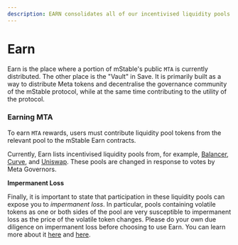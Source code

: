 ```yaml
---
description: EARN consolidates all of our incentivised liquidity pools into one place
---
```


# Earn

Earn is the place where a portion of mStable's public `MTA` is currently distributed. The other place is the "Vault" in Save. It is primarily built as a way to distribute Meta tokens and decentralise the governance community of the mStable protocol, while at the same time contributing to the utility of the protocol.

### **Earning MTA**

To earn `MTA` rewards, users must contribute liquidity pool tokens from the relevant pool to the mStable Earn contracts.

Currently, Earn lists incentivised liquidity pools from, for example, [Balancer](https://balancer.finance/), [Curve](https://www.curve.fi/), and [Uniswap](https://uniswap.io/). These pools are changed in response to votes by Meta Governors.

**Impermanent Loss**

Finally, it is important to state that participation in these liquidity pools can expose you to _impermanent loss_. In particular, pools containing volatile tokens as one or both sides of the pool are very susceptible to impermanent loss as the price of the volatile token changes. Please do your own due diligence on impermanent loss before choosing to use Earn. You can learn more about it [here](https://medium.com/dragonfly-research/what-explains-the-rise-of-amms-7d008af1c399) and [here](https://cryptobriefing.com/how-to-yield-farm-uniswap-not-get-rekt/).

